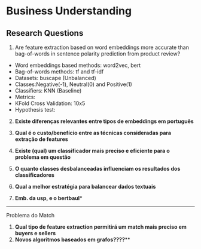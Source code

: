 # Business Understanding

## Research Questions

1. Are feature extraction based on word embeddings more accurate than bag-of-words in sentence polarity prediction from product review?
* Word embeddings based methods: word2vec, bert
* Bag-of-words methods: tf and tf-idf
* Datasets: buscape (Unbalanced)
* Classes:Negative(-1), Neutral(0) and Positive(1)
* Classifiers: KNN (Baseline)
* Metrics:
* KFold Cross Validation: 10x5
* Hypothesis test:

2. **Existe diferenças relevantes entre tipos de embeddings em português**

3. **Qual é o custo/benefício entre as técnicas consideradas para extração de features**

4. **Existe (qual) um classificador mais preciso e eficiente para o problema em questão**

5. **O quanto classes desbalanceadas influenciam os resultados dos classificadores** 

6. **Qual a melhor estratégia para balancear dados textuais**

7. **Emb. da usp, e o bertbaul***

----

Problema do Match 
1. **Qual tipo de feature extraction permitirá um match mais preciso em buyers e sellers**
2. **Novos algoritmos baseados em grafos????****
